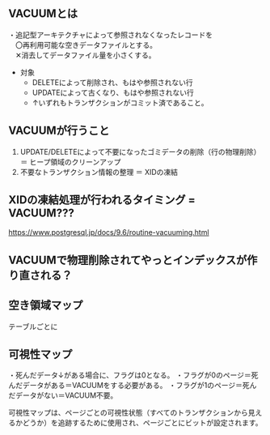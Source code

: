 ## VACUUMとは
・追記型アーキテクチャによって参照されなくなったレコードを<br/>
　〇再利用可能な空きデータファイルとする。<br/>
　✕消去してデータファイル量を小さくする。


- 対象
  - DELETEによって削除され、もはや参照されない行
  - UPDATEによって古くなり、もはや参照されない行
  - ↑いずれもトランザクションがコミット済であること。


## VACUUMが行うこと
1. UPDATE/DELETEによって不要になったゴミデータの削除（行の物理削除）＝ ヒープ領域のクリーンアップ
2. 不要なトランザクション情報の整理 ＝ XIDの凍結

## XIDの凍結処理が行われるタイミング = VACUUM???

https://www.postgresql.jp/docs/9.6/routine-vacuuming.html

## VACUUMで物理削除されてやっとインデックスが作り直される？



## 空き領域マップ
 テーブルごとに


## 可視性マップ
・死んだデータ↓がある場合に、フラグは0となる。
・フラグが0のページ＝死んだデータがある＝VACUUMをする必要がある。
・フラグが1のページ＝死んだデータがない＝VACUUM不要。

可視性マップは、ページごとの可視性状態（すべてのトランザクションから見えるかどうか）を追跡するために使用され、ページごとにビットが設定されます。
